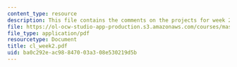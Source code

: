 ```yaml
---
content_type: resource
description: This file contains the comments on the projects for week 2 by the student.
file: https://ol-ocw-studio-app-production.s3.amazonaws.com/courses/mas-961-ambient-intelligence-spring-2005/ba0c292eac98847003a308e530219d5b_cl_week2.pdf
file_type: application/pdf
resourcetype: Document
title: cl_week2.pdf
uid: ba0c292e-ac98-8470-03a3-08e530219d5b
---
```

